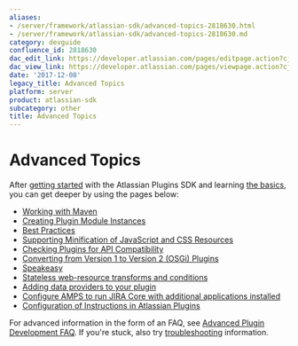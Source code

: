 ```yaml
---
aliases:
- /server/framework/atlassian-sdk/advanced-topics-2818630.html
- /server/framework/atlassian-sdk/advanced-topics-2818630.md
category: devguide
confluence_id: 2818630
dac_edit_link: https://developer.atlassian.com/pages/editpage.action?cjm=wozere&pageId=2818630
dac_view_link: https://developer.atlassian.com/pages/viewpage.action?cjm=wozere&pageId=2818630
date: '2017-12-08'
legacy_title: Advanced Topics
platform: server
product: atlassian-sdk
subcategory: other
title: Advanced Topics
---
```

# Advanced Topics

After [getting started](/server/framework/atlassian-sdk/index) with the Atlassian Plugins SDK and learning [the basics](/server/framework/atlassian-sdk/common-coding-tasks), you can get deeper by using the pages below: 

-   [Working with Maven](/server/framework/atlassian-sdk/working-with-maven)
-   [Creating Plugin Module Instances](/server/framework/atlassian-sdk/creating-plugin-module-instances)
-   [Best Practices](/server/framework/atlassian-sdk/best-practices)
-   [Supporting Minification of JavaScript and CSS Resources](/server/framework/atlassian-sdk/supporting-minification-of-javascript-and-css-resources)
-   [Checking Plugins for API Compatibility](/server/framework/atlassian-sdk/checking-plugins-for-api-compatibility)
-   [Converting from Version 1 to Version 2 (OSGi) Plugins](/server/framework/atlassian-sdk/converting-from-version-1-to-version-2-osgi-plugins)
-   [Speakeasy](/server/framework/atlassian-sdk/speakeasy)
-   [Stateless web-resource transforms and conditions](/server/framework/atlassian-sdk/stateless-web-resource-transforms-and-conditions)
-   [Adding data providers to your plugin](/server/framework/atlassian-sdk/adding-data-providers-to-your-plugin)
-   [Configure AMPS to run JIRA Core with additional applications installed](/server/framework/atlassian-sdk/configure-amps-to-run-jira-core-with-additional-applications-installed)
-   [Configuration of Instructions in Atlassian Plugins](/server/framework/atlassian-sdk/configuration-of-instructions-in-atlassian-plugins)

For advanced information in the form of an FAQ, see [Advanced Plugin Development FAQ](/server/framework/atlassian-sdk/advanced-plugin-development-faq). If you're stuck, also try [troubleshooting](/server/framework/atlassian-sdk/troubleshooting) information.
